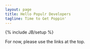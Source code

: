 ```yaml
---
layout: page
title: Hello Populr Developers
tagline: Time to Get Poppin'
---
```

{% include JB/setup %}

For now, please use the links at the top.